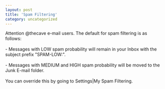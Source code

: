 ```yaml
---
layout: post
title: 'Spam Filtering'
category: uncategorized
---
```


Attention @thecave e-mail users. The default for spam filtering is as follows:
<br />
<br />- Messages with LOW spam probability will remain in your Inbox with the subject prefix "SPAM-LOW:".
<br />
<br />- Messages with MEDIUM and HIGH spam probability will be moved to the Junk E-mail folder.
<br />
<br />You can override this by going to Settings|My Spam Filtering.
